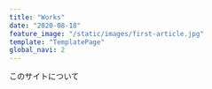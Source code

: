 ```yaml
---
title: "Works"
date: "2020-08-18"
feature_image: "/static/images/first-article.jpg"
template: "TemplatePage"
global_navi: 2
---
```

このサイトについて